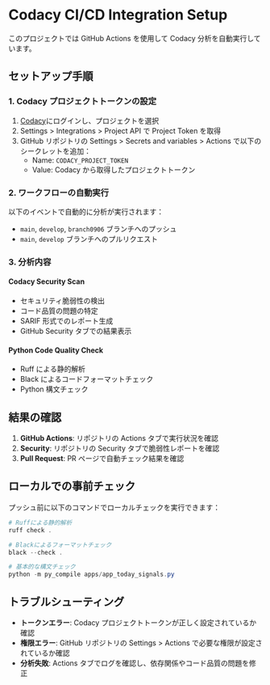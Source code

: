# Codacy CI/CD Integration Setup

このプロジェクトでは GitHub Actions を使用して Codacy 分析を自動実行しています。

## セットアップ手順

### 1. Codacy プロジェクトトークンの設定

1. [Codacy](https://www.codacy.com/)にログインし、プロジェクトを選択
2. Settings > Integrations > Project API で Project Token を取得
3. GitHub リポジトリの Settings > Secrets and variables > Actions で以下のシークレットを追加：
   - Name: `CODACY_PROJECT_TOKEN`
   - Value: Codacy から取得したプロジェクトトークン

### 2. ワークフローの自動実行

以下のイベントで自動的に分析が実行されます：

- `main`, `develop`, `branch0906` ブランチへのプッシュ
- `main`, `develop` ブランチへのプルリクエスト

### 3. 分析内容

#### Codacy Security Scan

- セキュリティ脆弱性の検出
- コード品質の問題の特定
- SARIF 形式でのレポート生成
- GitHub Security タブでの結果表示

#### Python Code Quality Check

- Ruff による静的解析
- Black によるコードフォーマットチェック
- Python 構文チェック

## 結果の確認

1. **GitHub Actions**: リポジトリの Actions タブで実行状況を確認
2. **Security**: リポジトリの Security タブで脆弱性レポートを確認
3. **Pull Request**: PR ページで自動チェック結果を確認

## ローカルでの事前チェック

プッシュ前に以下のコマンドでローカルチェックを実行できます：

```powershell
# Ruffによる静的解析
ruff check .

# Blackによるフォーマットチェック
black --check .

# 基本的な構文チェック
python -m py_compile apps/app_today_signals.py
```

## トラブルシューティング

- **トークンエラー**: Codacy プロジェクトトークンが正しく設定されているか確認
- **権限エラー**: GitHub リポジトリの Settings > Actions で必要な権限が設定されているか確認
- **分析失敗**: Actions タブでログを確認し、依存関係やコード品質の問題を修正

